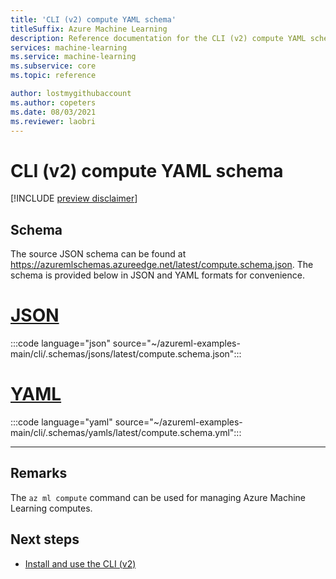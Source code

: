 ```yaml
---
title: 'CLI (v2) compute YAML schema'
titleSuffix: Azure Machine Learning
description: Reference documentation for the CLI (v2) compute YAML schema.
services: machine-learning
ms.service: machine-learning
ms.subservice: core
ms.topic: reference

author: lostmygithubaccount
ms.author: copeters
ms.date: 08/03/2021
ms.reviewer: laobri
---
```


# CLI (v2) compute YAML schema

[!INCLUDE [preview disclaimer](../../includes/machine-learning-preview-generic-disclaimer.md)]

## Schema

The source JSON schema can be found at https://azuremlschemas.azureedge.net/latest/compute.schema.json. The schema is provided below in JSON and YAML formats for convenience.

# [JSON](#tab/json)

:::code language="json" source="~/azureml-examples-main/cli/.schemas/jsons/latest/compute.schema.json":::

# [YAML](#tab/yaml)

:::code language="yaml" source="~/azureml-examples-main/cli/.schemas/yamls/latest/compute.schema.yml":::

---

## Remarks

The `az ml compute` command can be used for managing Azure Machine Learning computes.

## Next steps

- [Install and use the CLI (v2)](how-to-configure-cli.md)
